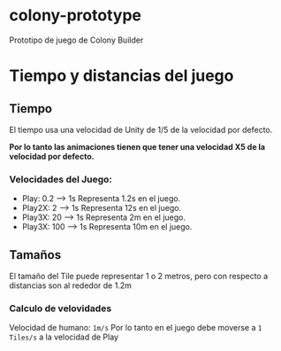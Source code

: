 # colony-prototype
Prototipo de juego de Colony Builder

# Tiempo y distancias del juego
## Tiempo
El tiempo usa una velocidad de Unity de 1/5 de la velocidad por defecto.

**Por lo tanto las animaciones tienen que tener una velocidad X5 de la velocidad por defecto.**

### Velocidades del Juego:
* Play: 0.2 --> 1s Representa 1.2s en el juego.
* Play2X: 2 --> 1s Representa 12s en el juego.
* Play3X: 20 --> 1s Representa 2m en el juego.
* Play3X: 100 --> 1s Representa 10m en el juego.

## Tamaños
El tamaño del Tile puede representar 1 o 2 metros, pero con respecto a distancias son al rededor de 1.2m

### Calculo de velovidades 
Velocidad de humano: ```1m/s```
Por lo tanto en el juego debe moverse a ```1 Tiles/s``` a la velocidad de Play
